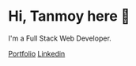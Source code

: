 # Hi, Tanmoy here 👋

I'm a Full Stack Web Developer.

[Portfolio](https://tantanmoy.netlify.app/)
[Linkedin](https://www.linkedin.com/in/tanmoy-mandal-301859153/)
